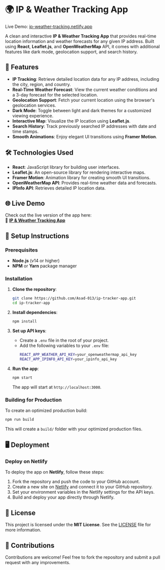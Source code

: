 

# 🌍 IP & Weather Tracking App


Live Demo: [ip-weather-tracking.netlify.app](https://ip-weather-tracking.netlify.app/)

A clean and interactive **IP & Weather Tracking App** that provides real-time location information and weather forecasts for any given IP address. Built using **React**, **Leaflet.js**, and **OpenWeatherMap** API, it comes with additional features like dark mode, geolocation support, and search history.

## 🚀 Features
- **IP Tracking**: Retrieve detailed location data for any IP address, including the city, region, and country.
- **Real-Time Weather Forecast**: View the current weather conditions and a 3-day forecast for the selected location.
- **Geolocation Support**: Fetch your current location using the browser's geolocation services.
- **Dark Mode**: Toggle between light and dark themes for a customized viewing experience.
- **Interactive Map**: Visualize the IP location using **Leaflet.js**.
- **Search History**: Track previously searched IP addresses with date and time stamps.
- **Smooth Animations**: Enjoy elegant UI transitions using **Framer Motion**.

## 🛠️ Technologies Used
- **React**: JavaScript library for building user interfaces.
- **Leaflet.js**: An open-source library for rendering interactive maps.
- **Framer Motion**: Animation library for creating smooth UI transitions.
- **OpenWeatherMap API**: Provides real-time weather data and forecasts.
- **IPInfo API**: Retrieves detailed IP location data.

## 🌐 Live Demo
Check out the live version of the app here:  
🔗 **[IP & Weather Tracking App](https://ip-weather-tracking.netlify.app/)**

## 🔧 Setup Instructions

### Prerequisites
- **Node.js** (v14 or higher)
- **NPM** or **Yarn** package manager

### Installation
1. **Clone the repository**:
   ```bash
   git clone https://github.com/Asad-013/ip-tracker-app.git
   cd ip-tracker-app
   ```

2. **Install dependencies**:
   ```bash
   npm install
   ```

3. **Set up API keys**:
   - Create a `.env` file in the root of your project.
   - Add the following variables to your `.env` file:
     ```bash
     REACT_APP_WEATHER_API_KEY=your_openweathermap_api_key
     REACT_APP_IPINFO_API_KEY=your_ipinfo_api_key
     ```

4. **Run the app**:
   ```bash
   npm start
   ```
   The app will start at `http://localhost:3000`.

### Building for Production
To create an optimized production build:
```bash
npm run build
```
This will create a `build/` folder with your optimized production files.

## 🖥️ Deployment

### Deploy on Netlify
To deploy the app on **Netlify**, follow these steps:
1. Fork the repository and push the code to your GitHub account.
2. Create a new site on [Netlify](https://www.netlify.com/) and connect it to your GitHub repository.
3. Set your environment variables in the Netlify settings for the API keys.
4. Build and deploy your app directly through Netlify.

## 📜 License
This project is licensed under the **MIT License**. See the [LICENSE](LICENSE) file for more information.

## 🙌 Contributions
Contributions are welcome! Feel free to fork the repository and submit a pull request with any improvements.
